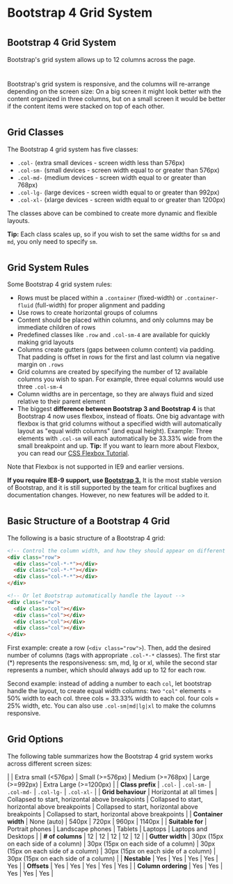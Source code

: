 Bootstrap 4 Grid System
=======================

#  

Bootstrap 4 Grid System
-----------------------

Bootstrap's grid system allows up to 12 columns across the page.

#  

# 

Bootstrap's grid system is responsive, and the columns will re-arrange depending on the screen size: On a big screen it might look better with the content organized in three columns, but on a small screen it would be better if the content items were stacked on top of each other.

#  

Grid Classes
------------

The Bootstrap 4 grid system has five classes:

-   `.col-` (extra small devices - screen width less than 576px)
-   `.col-sm-` (small devices - screen width equal to or greater than 576px)
-   `.col-md-` (medium devices - screen width equal to or greater than 768px)
-   `.col-lg-` (large devices - screen width equal to or greater than 992px)
-   `.col-xl-` (xlarge devices - screen width equal to or greater than 1200px)

The classes above can be combined to create more dynamic and flexible layouts.

**Tip:** Each class scales up, so if you wish to set the same widths for `sm` and `md`, you only need to specify `sm`.

#  

Grid System Rules
-----------------

Some Bootstrap 4 grid system rules:

-   Rows must be placed within a `.container` (fixed-width) or `.container-fluid` (full-width) for proper alignment and padding
-   Use rows to create horizontal groups of columns
-   Content should be placed within columns, and only columns may be immediate children of rows
-   Predefined classes like `.row` and `.col-sm-4` are available for quickly making grid layouts
-   Columns create gutters (gaps between column content) via padding. That padding is offset in rows for the first and last column via negative margin on `.rows`
-   Grid columns are created by specifying the number of 12 available columns you wish to span. For example, three equal columns would use three `.col-sm-4`
-   Column widths are in percentage, so they are always fluid and sized relative to their parent element
-   The biggest **difference between Bootstrap 3 and Bootstrap 4** is that Bootstrap 4 now uses flexbox, instead of floats. One big advantage with flexbox is that grid columns without a specified width will automatically layout as "equal width columns" (and equal height). Example: Three elements with `.col-sm` will each automatically be 33.33% wide from the small breakpoint and up. **Tip:** If you want to learn more about Flexbox, you can read our [CSS Flexbox Tutorial](https://www.w3schools.com/css/css3_flexbox.asp).

Note that Flexbox is not supported in IE9 and earlier versions.

**If you require IE8-9 support, use [Bootstrap 3.](https://www.w3schools.com/bootstrap/default.asp)** It is the most stable version of Bootstrap, and it is still supported by the team for critical bugfixes and documentation changes. However, no new features will be added to it.

#  


#  

Basic Structure of a Bootstrap 4 Grid
-------------------------------------

The following is a basic structure of a Bootstrap 4 grid:

``` html
<!-- Control the column width, and how they should appear on different devices -->
<div class="row">
  <div class="col-*-*"></div>
  <div class="col-*-*"></div>
  <div class="col-*-*"></div>
</div>

<!-- Or let Bootstrap automatically handle the layout -->
<div class="row">
  <div class="col"></div>
  <div class="col"></div>
  <div class="col"></div>
  <div class="col"></div>
</div>
```

First example: create a row (`<div class="row">`). Then, add the desired number of columns (tags with appropriate `.col-*-*` classes). The first star (*) represents the responsiveness: sm, md, lg or xl, while the second star represents a number, which should always add up to 12 for each row.

Second example: instead of adding a number to each `col`, let bootstrap handle the layout, to create equal width columns: two `"col"` elements = 50% width to each col. three cols = 33.33% width to each col. four cols = 25% width, etc. You can also use `.col-sm|md|lg|xl` to make the columns responsive.

#  

Grid Options
------------

The following table summarizes how the Bootstrap 4 grid system works across different screen sizes:

|   | Extra small (<576px) | Small (>=576px) | Medium (>=768px) | Large (>=992px) | Extra Large (>=1200px) |
| **Class prefix** | `.col-` | `.col-sm-` | `.col-md-` | `.col-lg-` | `.col-xl-` |
| **Grid behaviour** | Horizontal at all times | Collapsed to start, horizontal above breakpoints | Collapsed to start, horizontal above breakpoints | Collapsed to start, horizontal above breakpoints | Collapsed to start, horizontal above breakpoints |
| **Container width** | None (auto) | 540px | 720px | 960px | 1140px |
| **Suitable for** | Portrait phones | Landscape phones | Tablets | Laptops | Laptops and Desktops |
| **# of columns** | 12 | 12 | 12 | 12 | 12 |
| **Gutter width** | 30px (15px on each side of a column) | 30px (15px on each side of a column) | 30px (15px on each side of a column) | 30px (15px on each side of a column) | 30px (15px on each side of a column) |
| **Nestable** | Yes | Yes | Yes | Yes | Yes |
| **Offsets** | Yes | Yes | Yes | Yes | Yes |
| **Column ordering** | Yes | Yes | Yes | Yes | Yes |